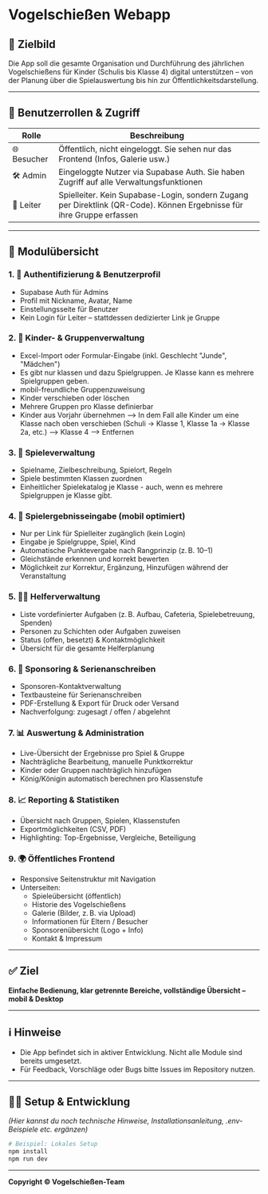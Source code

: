 # Vogelschießen Webapp

## 🎯 Zielbild
Die App soll die gesamte Organisation und Durchführung des jährlichen Vogelschießens für Kinder (Schulis bis Klasse 4) digital unterstützen – von der Planung über die Spielauswertung bis hin zur Öffentlichkeitsdarstellung.

---

## 👤 Benutzerrollen & Zugriff
| Rolle      | Beschreibung                                                                 |
|------------|------------------------------------------------------------------------------|
| 🌐 Besucher | Öffentlich, nicht eingeloggt. Sie sehen nur das Frontend (Infos, Galerie usw.) |
| 🛠️ Admin    | Eingeloggte Nutzer via Supabase Auth. Sie haben Zugriff auf alle Verwaltungsfunktionen |
| 🧢 Leiter   | Spielleiter. Kein Supabase-Login, sondern Zugang per Direktlink (QR-Code). Können Ergebnisse für ihre Gruppe erfassen |

---

## 🧱 Modulübersicht

### 1. 🔐 Authentifizierung & Benutzerprofil
- Supabase Auth für Admins
- Profil mit Nickname, Avatar, Name
- Einstellungsseite für Benutzer
- Kein Login für Leiter – stattdessen dedizierter Link je Gruppe

### 2. 🧒 Kinder- & Gruppenverwaltung
- Excel-Import oder Formular-Eingabe (inkl. Geschlecht "Junde", "Mädchen")
- Es gibt nur klassen und dazu Spielgruppen. Je Klasse kann es mehrere Spielgruppen geben.
- mobil-freundliche Gruppenzuweisung
- Kinder verschieben oder löschen
- Mehrere Gruppen pro Klasse definierbar
- Kinder aus Vorjahr übernehmen --> In dem Fall alle Kinder um eine Klasse nach oben verschieben (Schuli -> Klasse 1, Klasse 1a -> Klasse 2a, etc.) --> Klasse 4 -->  Entfernen

### 3. 🎯 Spieleverwaltung
- Spielname, Zielbeschreibung, Spielort, Regeln
- Spiele bestimmten Klassen zuordnen
- Einheitlicher Spielekatalog je Klasse - auch, wenn es mehrere Spielgruppen je Klasse gibt.

### 4. 📝 Spielergebnisseingabe (mobil optimiert)
- Nur per Link für Spielleiter zugänglich (kein Login)
- Eingabe je Spielgruppe, Spiel, Kind
- Automatische Punktevergabe nach Rangprinzip (z. B. 10–1)
- Gleichstände erkennen und korrekt bewerten
- Möglichkeit zur Korrektur, Ergänzung, Hinzufügen während der Veranstaltung

### 5. 🧑‍🔧 Helferverwaltung
- Liste vordefinierter Aufgaben (z. B. Aufbau, Cafeteria, Spielebetreuung, Spenden)
- Personen zu Schichten oder Aufgaben zuweisen
- Status (offen, besetzt) & Kontaktmöglichkeit
- Übersicht für die gesamte Helferplanung

### 6. 💌 Sponsoring & Serienanschreiben
- Sponsoren-Kontaktverwaltung
- Textbausteine für Serienanschreiben
- PDF-Erstellung & Export für Druck oder Versand
- Nachverfolgung: zugesagt / offen / abgelehnt

### 7. 📊 Auswertung & Administration
- Live-Übersicht der Ergebnisse pro Spiel & Gruppe
- Nachträgliche Bearbeitung, manuelle Punktkorrektur
- Kinder oder Gruppen nachträglich hinzufügen
- König/Königin automatisch berechnen pro Klassenstufe

### 8. 📈 Reporting & Statistiken
- Übersicht nach Gruppen, Spielen, Klassenstufen
- Exportmöglichkeiten (CSV, PDF)
- Highlighting: Top-Ergebnisse, Vergleiche, Beteiligung

### 9. 🌍 Öffentliches Frontend
- Responsive Seitenstruktur mit Navigation
- Unterseiten:
  - Spieleübersicht (öffentlich)
  - Historie des Vogelschießens
  - Galerie (Bilder, z. B. via Upload)
  - Informationen für Eltern / Besucher
  - Sponsorenübersicht (Logo + Info)
  - Kontakt & Impressum

---

## ✅ Ziel
**Einfache Bedienung, klar getrennte Bereiche, vollständige Übersicht – mobil & Desktop**

---

## ℹ️ Hinweise
- Die App befindet sich in aktiver Entwicklung. Nicht alle Module sind bereits umgesetzt.
- Für Feedback, Vorschläge oder Bugs bitte Issues im Repository nutzen.

---

## 👨‍💻 Setup & Entwicklung
_(Hier kannst du noch technische Hinweise, Installationsanleitung, .env-Beispiele etc. ergänzen)_

```bash
# Beispiel: Lokales Setup
npm install
npm run dev
```

---

**Copyright ©️ Vogelschießen-Team**
